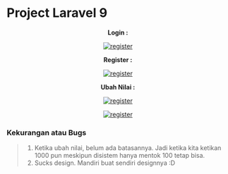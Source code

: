 # Project Laravel 9

<p align="center"><b>Login :</b></p>
<p align="center"><a href="https://ibb.co/TqnD1gW"><img src="https://i.ibb.co/TqnD1gW/register.png" alt="register" border="0"></a></p>

<p align="center"><b>Register :</b></p>
<p align="center"><a href="https://ibb.co/gD33zkF"><img src="https://i.ibb.co/gD33zkF/register.png" alt="register" border="0"></a></p>

<p align="center"><b>Ubah Nilai :</b></p>
<p align="center"><a href="https://ibb.co/48QR7FD"><img src="https://i.ibb.co/48QR7FD/register.png" alt="register" border="0"></a></p>
<p align="center"><a href="https://ibb.co/YpDf1BY"><img src="https://i.ibb.co/YpDf1BY/register.png" alt="register" border="0"></a></p>

### Kekurangan atau Bugs
> 1. Ketika ubah nilai, belum ada batasannya. Jadi ketika kita ketikan 1000 pun meskipun disistem hanya mentok 100 tetap bisa.
> 2. Sucks design. Mandiri buat sendiri designnya :D 
